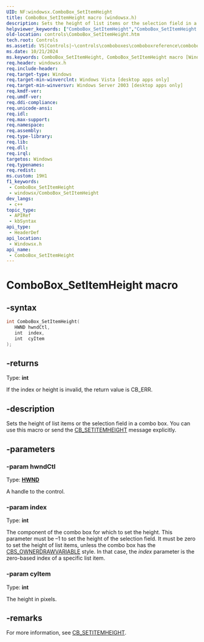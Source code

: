 ```yaml
---
UID: NF:windowsx.ComboBox_SetItemHeight
title: ComboBox_SetItemHeight macro (windowsx.h)
description: Sets the height of list items or the selection field in a combo box. You can use this macro or send the CB_SETITEMHEIGHT message explicitly.
helpviewer_keywords: ["ComboBox_SetItemHeight","ComboBox_SetItemHeight macro [Windows Controls]","_win32_ComboBox_SetItemHeight","_win32_ComboBox_SetItemHeight_cpp","controls.ComboBox_SetItemHeight","controls._win32_ComboBox_SetItemHeight","windowsx/ComboBox_SetItemHeight"]
old-location: controls\ComboBox_SetItemHeight.htm
tech.root: Controls
ms.assetid: VS|Controls|~\controls\comboboxes\comboboxreference\comboboxmacros\combobox_setitemheight.htm
ms.date: 10/21/2024
ms.keywords: ComboBox_SetItemHeight, ComboBox_SetItemHeight macro [Windows Controls], _win32_ComboBox_SetItemHeight, _win32_ComboBox_SetItemHeight_cpp, controls.ComboBox_SetItemHeight, controls._win32_ComboBox_SetItemHeight, windowsx/ComboBox_SetItemHeight
req.header: windowsx.h
req.include-header: 
req.target-type: Windows
req.target-min-winverclnt: Windows Vista [desktop apps only]
req.target-min-winversvr: Windows Server 2003 [desktop apps only]
req.kmdf-ver: 
req.umdf-ver: 
req.ddi-compliance: 
req.unicode-ansi: 
req.idl: 
req.max-support: 
req.namespace: 
req.assembly: 
req.type-library: 
req.lib: 
req.dll: 
req.irql: 
targetos: Windows
req.typenames: 
req.redist: 
ms.custom: 19H1
f1_keywords:
 - ComboBox_SetItemHeight
 - windowsx/ComboBox_SetItemHeight
dev_langs:
 - c++
topic_type:
 - APIRef
 - kbSyntax
api_type:
 - HeaderDef
api_location:
 - Windowsx.h
api_name:
 - ComboBox_SetItemHeight
---
```


# ComboBox_SetItemHeight macro

## -syntax

```cpp
int ComboBox_SetItemHeight(
   HWND hwndCtl,
   int  index,
   int  cyItem
);
```

## -returns

Type: **int**

If the index or height is invalid, the return value is CB_ERR.


## -description

Sets the height of list items or the selection field in a combo box. You can use this macro or send the <a href="/windows/desktop/Controls/cb-setitemheight">CB_SETITEMHEIGHT</a> message explicitly.

## -parameters

### -param hwndCtl

Type: <b><a href="/windows/desktop/WinProg/windows-data-types">HWND</a></b>

A handle to the control.

### -param index

Type: <b>int</b>

The component of the combo box for which to set the height. This parameter must be –1 to set the height of the selection field. It must be zero to set the height of list items, unless the combo box has the <a href="/windows/desktop/Controls/combo-box-styles">CBS_OWNERDRAWVARIABLE</a> style. In that case, the <i>index</i> parameter is the zero-based index of a specific list item.

### -param cyItem

Type: <b>int</b>

The height in pixels.

## -remarks

For more information, see <a href="/windows/desktop/Controls/cb-setitemheight">CB_SETITEMHEIGHT</a>.
